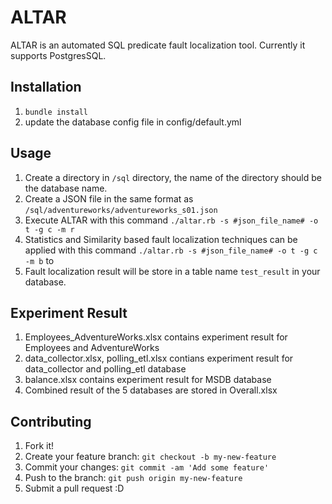 # ALTAR

ALTAR is an automated SQL predicate fault localization tool.
Currently it supports PostgresSQL.

## Installation

1. `bundle install`
2. update the database config file in config/default.yml

## Usage

1. Create a directory in `/sql` directory, the name of the directory should be the database name.
2. Create a JSON file in the same format as `/sql/adventureworks/adventureworks_s01.json`
3. Execute ALTAR with this command `./altar.rb -s #json_file_name# -o t -g c -m r`
4. Statistics and Similarity based fault localization techniques can be applied with this command `./altar.rb -s #json_file_name# -o t -g c -m b` to
5. Fault localization result will be store in a table name `test_result` in your database.

## Experiment Result
1. Employees_AdventureWorks.xlsx contains experiment result for Employees and AdventureWorks
2. data_collector.xlsx, polling_etl.xlsx contians experiment result for data_collector and polling_etl database
3. balance.xlsx contains experiment result for MSDB database
4. Combined result of the 5 databases are stored in Overall.xlsx


## Contributing

1. Fork it!
2. Create your feature branch: `git checkout -b my-new-feature`
3. Commit your changes: `git commit -am 'Add some feature'`
4. Push to the branch: `git push origin my-new-feature`
5. Submit a pull request :D
